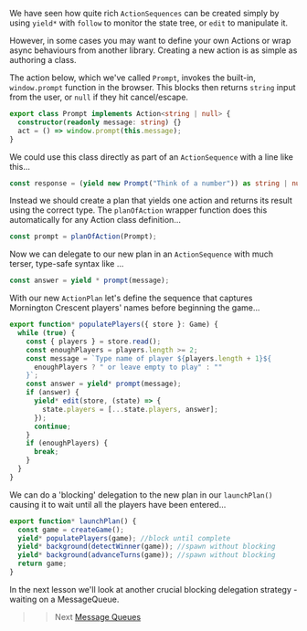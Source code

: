 We have seen how quite rich `ActionSequences` can be created simply by using `yield*` with `follow` to monitor the state tree, or `edit` to manipulate it.

However, in some cases you may want to define your own Actions or wrap async behaviours from another library. Creating a new action is as simple as authoring a class.

The action below, which we've called `Prompt`, invokes the built-in, `window.prompt` function in the browser. This blocks then returns `string` input from the user, or `null` if they hit cancel/escape.

```typescript
export class Prompt implements Action<string | null> {
  constructor(readonly message: string) {}
  act = () => window.prompt(this.message);
}
```

We could use this class directly as part of an `ActionSequence` with a line like this...

```typescript
const response = (yield new Prompt("Think of a number")) as string | null;
```

Instead we should create a plan that yields one action and returns its result using the correct type. The `planOfAction` wrapper function does this automatically for any Action class definition...

```typescript
const prompt = planOfAction(Prompt);
```

Now we can delegate to our new plan in an `ActionSequence` with much terser, type-safe syntax like ...

```typescript
const answer = yield * prompt(message);
```

With our new `ActionPlan` let's define the sequence that captures Mornington Crescent players' names before beginning the game...

```typescript
export function* populatePlayers({ store }: Game) {
  while (true) {
    const { players } = store.read();
    const enoughPlayers = players.length >= 2;
    const message = `Type name of player ${players.length + 1}${
      enoughPlayers ? " or leave empty to play" : ""
    }`;
    const answer = yield* prompt(message);
    if (answer) {
      yield* edit(store, (state) => {
        state.players = [...state.players, answer];
      });
      continue;
    }
    if (enoughPlayers) {
      break;
    }
  }
}
```

We can do a 'blocking' delegation to the new plan in our `launchPlan()` causing it to wait until all the players have been entered...

```typescript
export function* launchPlan() {
  const game = createGame();
  yield* populatePlayers(game); //block until complete
  yield* background(detectWinner(game)); //spawn without blocking
  yield* background(advanceTurns(game)); //spawn without blocking
  return game;
}
```

In the next lesson we'll look at another crucial blocking delegation strategy - waiting on a MessageQueue.

> > Next [Message Queues](./messageQueues.md)
